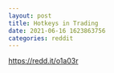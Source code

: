 ```yaml
--- 
layout: post 
title: Hotkeys in Trading 
date: 2021-06-16 1623863756 
categories: reddit 
--- 
```

https://redd.it/o1a03r